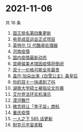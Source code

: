 # 2021-11-06

共 16 条

<!-- BEGIN -->
<!-- 最后更新时间 Sat Nov 06 2021 01:13:17 GMT+0800 (China Standard Time) -->

1. [国王排名第四集更新](https://www.zhihu.com/search?q=国王排名)
1. [电竞成亚运会正式项目](https://www.zhihu.com/search?q=亚运会电竞)
1. [英特尔 12 代酷睿处理器](https://www.zhihu.com/search?q=12代酷睿)
1. [河南疫情](https://www.zhihu.com/search?q=河南疫情)
1. [国内疫情最新动态](https://www.zhihu.com/search?q=疫情)
1. [宫崎骏美术馆因疫情将倒闭](https://www.zhihu.com/search?q=宫崎骏美术馆)
1. [双十一价格可能全年最贵](https://www.zhihu.com/search?q=双十一价格)
1. [盖尔·加朵出演《白雪公主》毒皇后](https://www.zhihu.com/search?q=白雪公主)
1. [你的双十一快递到了吗](https://www.zhihu.com/search?q=双十一快递)
1. [湖南大学硕士被指论文抄袭](https://www.zhihu.com/search?q=论文抄袭)
1. [艾尔登法环实机演示](https://www.zhihu.com/search?q=艾尔登法环)
1. [漠河舞厅](https://www.zhihu.com/search?q=漠河舞厅)
1. [微念转让「李子柒」商标](https://www.zhihu.com/search?q=李子柒)
1. [重庆疫情](https://www.zhihu.com/search?q=重庆疫情)
1. [一人之下 585 话更新](https://www.zhihu.com/search?q=一人之下)
1. [耐克元宇宙卖鞋](https://www.zhihu.com/search?q=元宇宙)

<!-- END -->

